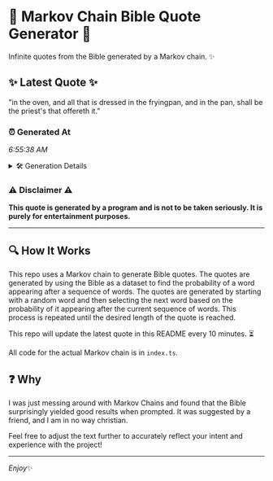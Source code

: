 # 📖 Markov Chain Bible Quote Generator 📖

Infinite quotes from the Bible generated by a Markov chain. ✨

## ✨ Latest Quote ✨
"in the oven, and all that is dressed in the fryingpan, and in the pan, shall be the priest's that offereth it."

### ⏰ Generated At
*6:55:38 AM*

<details>
    <summary>🛠️ Generation Details</summary>
    <p>
        <strong>🌱 Seed:</strong> in<br>
        <strong>🔄 Iterations:</strong> 21<br>
        <strong>📜 Context History:</strong><br>[ in ]: the<br>[ in, the ]: oven,<br>[ in, the, oven, ]: and<br>[ in, the, oven,, and ]: all<br>[ in, the, oven,, and, all ]: that<br>[ in, the, oven,, and, all, that ]: is<br>[ the, oven,, and, all, that, is ]: dressed<br>[ oven,, and, all, that, is, dressed ]: in<br>[ and, all, that, is, dressed, in ]: the<br>[ all, that, is, dressed, in, the ]: fryingpan,<br>[ that, is, dressed, in, the, fryingpan, ]: and<br>[ is, dressed, in, the, fryingpan,, and ]: in<br>[ dressed, in, the, fryingpan,, and, in ]: the<br>[ in, the, fryingpan,, and, in, the ]: pan,<br>[ the, fryingpan,, and, in, the, pan, ]: shall<br>[ fryingpan,, and, in, the, pan,, shall ]: be<br>[ and, in, the, pan,, shall, be ]: the<br>[ in, the, pan,, shall, be, the ]: priest's<br>[ the, pan,, shall, be, the, priest's ]: that<br>[ pan,, shall, be, the, priest's, that ]: offereth<br>[ shall, be, the, priest's, that, offereth ]: it.<br>
    </p>
</details>

### ⚠️ Disclaimer ⚠️
**This quote is generated by a program and is not to be taken seriously. It is purely for entertainment purposes.**

---

## 🔍 How It Works

This repo uses a Markov chain to generate Bible quotes. The quotes are generated by using the Bible as a dataset to find the probability of a word appearing after a sequence of words. The quotes are generated by starting with a random word and then selecting the next word based on the probability of it appearing after the current sequence of words. This process is repeated until the desired length of the quote is reached.

This repo will update the latest quote in this README every 10 minutes. ⏳

All code for the actual Markov chain is in `index.ts`.

## ❓ Why

I was just messing around with Markov Chains and found that the Bible surprisingly yielded good results when prompted. 
It was suggested by a friend, and I am in no way christian.

Feel free to adjust the text further to accurately reflect your intent and experience with the project!

---

*Enjoy*✨
